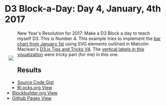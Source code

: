 # D3 Block-a-Day: Day 4, January, 4th 2017

<a href="https://dbetebenner.github.io/D3_01042017/"><img src="https://gist.githubusercontent.com/dbetebenner/12ec7b09b1385bf171b282542d9072a7/raw/294acc25ea8b7dbe869d687b005da444595f5a79/thumbnail.png" align="left" hspace="12" vspace="80"></a>

New Year's Resolution for 2017: Make a D3 Block a day to teach myself D3. This is Number 4. This example
tries to implement the [bar chart from January 1st](https://github.com/dbetebenner/D3_01012017) using
SVG elements outlined in Malcolm Maclean's [D3.js Tips and Tricks V4](https://leanpub.com/d3-t-and-t-v4/read).
The [vertical labels in this visualization](https://github.com/dbetebenner/D3_01042017/blob/master/docs/index.html#L63-L72) were tricky part (for me) in this one. 

## Results

* [Source Code Gist](https://gist.github.com/dbetebenner/12ec7b09b1385bf171b282542d9072a7)
* [Bl.ocks.org View](http://bl.ocks.org/dbetebenner/12ec7b09b1385bf171b282542d9072a7)
* [Blockbuilder.org View](http://blockbuilder.org/dbetebenner/12ec7b09b1385bf171b282542d9072a7)
* [Github Pages View](https://dbetebenner.github.io/D3_01042017/)
